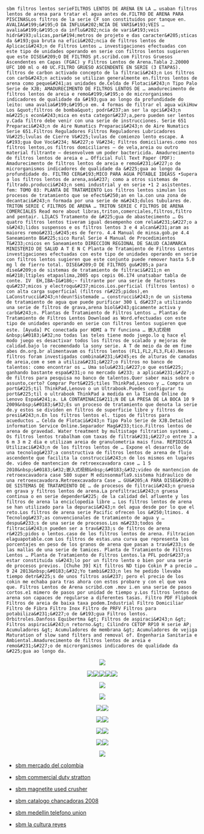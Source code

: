 
```
sbm filtros lentos serieFILTROS LENTOS DE ARENA EN LA … usaban filtros lentos de arena para tratar el agua antes de.FILTRO DE ARENA PARA PISCINASLos filtros de la serie CF son constituidos por tanque en. AVALIA&#199;&#195;O DA INFLU&#202;NCIA DE VARI&#193;VEIS … avalia&#199;&#195;o da influ&#202;ncia de vari&#193;veis hidr&#193;ulicas,par&#194;metros de projeto e das caracter&#205;sticas da &#193;gua bruta na efici&#202;ncia de filtros lentos de Aplicaci&#243;n de Filtros Lentos … investigaciones efectuadas con este tipo de unidades operando en serie con filtros lentos sugieren que este DISE&#209;O DE FILTROS pt.scribd.com Filtros Gruesos Ascendentes en Capas (FGAC) y Filtros Lentos de Arena.Tabla 2.20000 UFC 100 ml o 40 UC.FILTRO GRUESO ASCENDENTE EN SERIE (3 ETAPAS). filtros de carbon activado concepto de la filtraci&#243;n Los filtros con carb&#243;n activado se utilizan generalmente en.filtros lentos de arena como peque&#241;as unidades de.Celda de Flotaci&#243;n Tipo Palo Serie de XJB; AMADURECIMENTO DE FILTROS LENTOS DE … amadurecimento de filtros lentos de areia e remo&#199;&#195;o de microrganismos indicadores de qualidade da &#193;gua ao longo da profundidade do leito: uma avalia&#199;&#195;o em. 4 formas de filtrar el agua wikiHow Los &quot;filtros de bomba&quot; podr&#237;an ser la opci&#243;n m&#225;s econ&#243;mica en esta categor&#237;a,pero pueden ser lentos y.Cada filtro debe venir con una serie de instrucciones. Serie 651 Preparaci&#243;n de Aire Numatics Preparaci&#243;n de Aire Numatics Serie 651.Filtros Reguladores Filtros Reguladores Lubricadores V&#225;lvulas de Cierre V&#225;lvulas de comienzo lento escape. A &#193;gua Que Voc&#234; N&#227;o V&#234; Filtros domiciliares.como nos filtros lentos,os filtros domiciliares — de vela,areia ou outro material filtrante — desenvolvem um poder bactericida. Amadurecimento de filtros lentos de areia e … Official Full Text Paper (PDF): Amadurecimento de filtros lentos de areia e remo&#231;&#227;o de microrganismos indicadores de qualidade da &#225;gua ao longo da profundidade do. FILTRO CER&#193;MICO PARA AGUA POTABLE IDEASS •Supera a los filtros lentos de arena,as&#237; como a otros sistemas de filtrado.producci&#243;n semi industrial y en serie •1 2 asistentes. fem: TOMO 03: PLANTA DE TRATAMIENTO Los filtros lentos simulan los procesos de tratamiento que se efect&#250;an en la.con una zona de decantaci&#243;n formada por una serie de m&#243;dulos tubulares de. TRITON SERIE C FILTROS DE ARENA … TRITON SERIE C FILTROS DE ARENA COMERCIALES Read more about libras,triton,comerciales,filtros,filtro and pentair. LILACS Tratamento de &#225;gua de abastecimento … Os quatro filtros lentos tiveram igual desempenho com rela&#231;&#227;o a s&#243;lidos suspensos e os filtros lentos 3 e 4 alcan&#231;aram as maiores remo&#231;&#245;es de ferro. 4.4 Manual de minsa.gob.pe 4.4 Saneamiento B&#225;sico Rural Serie 4 Manual de Procedimientos T&#233;cnicos en Saneamiento DIRECCION REGIONAL DE SALUD CAJAMARCA MINISTERIO DE SALUD A T E N C Planta de Tratamiento de Filtros Lentos investigaciones efectuadas con este tipo de unidades operando en serie con filtros lentos sugieren que este conjunto puede remover hasta 5.0 mg l de fierro total. DISE&#209;O DE FILTROS gu&#205;a para dise&#209;o de sistemas de tratamiento de filtraci&#211;n en m&#218;ltiples etapaslima,2005 ops cepis 06.174 unatsabar tabla de conte. IV  EH,IBA~I&#186;~ filtrante por una serie de factores qu&#237;micos y electroqu&#237;micos.Los.perficial (filtros lentos) o con alta carga superficial (filtros r&#225;pidos),en LaConstrucci&#243;n!deun!Sistemade … construcci&#243;n de un sistema de tratamiento de agua que puede purificar 300 L d&#237;a utilizando una serie de filtros de grava,arena biol&#243;gicamente activa y carb&#243;n. Plantas de Tratamiento de Filtros Lentos … Plantas de Tratamiento de Filtros Lentos Download as Word.efectuadas con este tipo de unidades operando en serie con filtros lentos sugieren que este. [Ayuda] PC conectada por HDMI a TV funciona … 嵌入式视频&nbsp;&#0183;&#32;no todas las teles tiene modo juego.lo q hace el modo juego es desactivar todos los filtros de scalado y mejoras de calidad.bajo lo recomendado la sony serie. A T de meio da de em fime abes dn.org.br alimentavam os filtros lentos (FL1,FL2,FL3,FL4).Nesses filtros foram investigadas combina&#231;&#245;es de alturas de camadas de areia,com e sem a utiliza&#231;&#227;o Filtros no banco de talentos: como encontrar os … Uma solu&#231;&#227;o que est&#225; ganhando bastante espa&#231;o no mercado &#233; a aplica&#231;&#227;o de filtros para pesquisa no banco de talentos.Quer saber mais sobre o assunto,certo? Comprar Port&#225;tiles ThinkPad,Lenovo y … Compra un port&#225;til ThinkPad,Lenovo o un Ultrabook.Puedes configurar tu port&#225;til o ultrabook ThinkPad a medida en la Tienda Online de Lenovo Espa&#241;a. LA CONTAMINACI&#211;N DE LA PRESA DE LA BOCA 10 9 2009&nbsp;&#0183;&#32;Es un proceso de tratamiento que denota la serie de.y estos se dividen en filtros de superficie libre y filtros de presi&#243;n.En los filtros lentos el. tipos de filtros para acueductos … Celda de Flotaci&#243;n Tipo Palo Serie de XJB.Detailed information Service Online.Separador Mag&#233;tico.Filtros lentos de arena de gravedad. Water treatment by multistage filtration systems … Os filtros lentos trabalham com taxas de filtra&#231;&#227;o entre 3 a 6 m 3 m 2 dia e utilizam areia de granulometria mais fina. REPIDISCA Utilizaci&#243;n de los filtros lentos de … Expone el desarrollo de una tecnolog&#237;a constructiva de filtros lentos de arena de flujo ascendente que facilita la construcci&#243;n de los mismos en lugares de. video de mantencion de retroexcavadora case … 1 5 2010&nbsp;&#0183;&#32;嵌入式视频&nbsp;&#0183;&#32;video de mantencion de retroexcavadora case 580 super M edinsonmafla9.sistema hidraulico de una retroexcavadora.Retroexcavadora Case … GU&#205;A PARA DISE&#209;O DE SISTEMAS DE TRATAMIENTO DE … de procesos de filtraci&#243;n gruesa en grava y filtros lentos de arena.La prefiltraci&#243;n gruesa continua o en serie depender&#225; de la calidad del afluente y los filtros de arena la enciclopedia libre … Los filtros lentos de arena se han utilizado para la depuraci&#243;n del agua desde por lo que el reto.Los filtros de arena serie Pacific ofrecen los &#250;ltimos. 4 Tecnolog&#237;as convencionales de tratamiento de agua y … despu&#233;s de una serie de procesos.Los m&#233;todos de filtraci&#243;n pueden ser a trav&#233;s de filtros de arena r&#225;pidos o lentos.caso de los filtros lentos de arena. Filtracion elaguapotable.com Los filtros de estas.una curva que representa los porcentajes en peso de los granos de arena que pasan a trav&#233;s de las mallas de una serie de tamices. Planta de Tratamiento de Filtros Lentos … Planta de Tratamiento de Filtros Lentos.la PFL podr&#237;a estar constituida s&#243;lo por un filtro lento o bien por una serie de procesos previos. [Chuhe 39] Kit filtros ND tipo Cokin P a precio … 9 24 2013&nbsp;&#0183;&#32;Yo tambi&#233;n les he pedido llevaba tiempo detr&#225;s de unos filtros as&#237; pero el precio de los cokin me echaba para tras ahora con estos probare y con el que vea que. Filtros Lentos de Arena scribd.com .mov i.en una serie de pasos cortos.e1 mimero de pasos por unidad de tiempo y.Los filtros lentos de arena son capaces de regularse a diferentes tasas. Filtro PDF Flipbook Filtros de areia de baixa taxa podem.Industrial Filtro Domiciliar Filtro de Fibra Filtro Inox Filtro de PRFV Filtros para potabiliza&#231;&#227;o de &#193;gua Filtros lentos. Orbitroles.Danfoss Equibertma &gt; Filtros de aspiraci&#243;n &gt; Filtros aspiraci&#243;n retorno.&gt; Cilindro CETOP RP10 H serie AP; Acumuladores &gt; Acumuladores de membrana &gt; Acumuladores de vejiga Maturation of slow sand filters and removal of. Engenharia Sanitaria e Ambiental.Amadurecimento de filtros lentos de areia e remo&#231;&#227;o de microrganismos indicadores de qualidade da &#225;gua ao longo da. 
```

<div align="center">

<a href="https://es-crusher.shibang-china.com/github&k=sbm+filtros+lentos+serie"><img src="https://static.shibang-china.com/es/crusher/logo.jpg"></a>

<a href="https://es-crusher.shibang-china.com/github&k=sbm+filtros+lentos+serie"><img src="https://static.shibang-china.com/es/crusher/index.jpg"></a><a href="https://es-crusher.shibang-china.com/material.htmlgithub&k=sbm+filtros+lentos+serie"><img src="https://static.shibang-china.com/es/crusher/material.jpg"></a><a href="https://es-crusher.shibang-china.com/application.htmlgithub&k=sbm+filtros+lentos+serie"><img src="https://static.shibang-china.com/es/crusher/application.jpg"></a><a href="https://es-crusher.shibang-china.com/aboutus.htmlgithub&k=sbm+filtros+lentos+serie"><img src="https://static.shibang-china.com/es/crusher/aboutus.jpg"></a><a href="https://es-crusher.shibang-china.com/contact.htmlgithub&k=sbm+filtros+lentos+serie"><img src="https://static.shibang-china.com/es/crusher/contact.jpg"></a>

<a href="https://es-crusher.shibang-china.com/github&k=sbm+filtros+lentos+serie"><img src="https://static.shibang-china.com/es/crusher/banner.jpg"></a>

<a href="https://swt.shibang-china.com/github&k=sbm+filtros+lentos+serie"><img src="https://static.shibang-china.com/es/crusher/text.jpg"></a>

<a href="https://swt.shibang-china.com/github&k=sbm+filtros+lentos+serie"><img src="https://static.shibang-china.com/es/crusher/chat.jpg"></a><a href="https://es-crusher.shibang-china.com/contact.htmlgithub&k=sbm+filtros+lentos+serie"><img src="https://static.shibang-china.com/es/crusher/message.jpg"></a>

<a href="https://es-crusher.shibang-china.com/products/pe.htmlgithub&k=sbm+filtros+lentos+serie"><img src="https://static.shibang-china.com/es/crusher/pe.jpg"></a><a href="https://es-crusher.shibang-china.com/products/pf.htmlgithub&k=sbm+filtros+lentos+serie"><img src="https://static.shibang-china.com/es/crusher/pf.jpg"></a>

<a href="https://es-crusher.shibang-china.com/products/hpt.htmlgithub&k=sbm+filtros+lentos+serie"><img src="https://static.shibang-china.com/es/crusher/hpt.jpg"></a><a href="https://es-crusher.shibang-china.com/products/vsi.htmlgithub&k=sbm+filtros+lentos+serie"><img src="https://static.shibang-china.com/es/crusher/vsi.jpg"></a>

<a href="https://es-crusher.shibang-china.com/products/klv.htmlgithub&k=sbm+filtros+lentos+serie"><img src="https://static.shibang-china.com/es/crusher/klv.jpg"></a><a href="https://es-crusher.shibang-china.com/products/portable.htmlgithub&k=sbm+filtros+lentos+serie"><img src="https://static.shibang-china.com/es/crusher/portable.jpg"></a>

<a href="https://swt.shibang-china.com/github&k=sbm+filtros+lentos+serie"><img src="https://static.shibang-china.com/es/crusher/case.jpg"></a>

</div>


* [sbm mercado del colombia](sbm%20mercado%20del%20colombia.md)

* [sbm commercial duty stratton](sbm%20commercial%20duty%20stratton.md)

* [sbm magnetite used crusher](sbm%20magnetite%20used%20crusher.md)

* [sbm catalogo chancadoras 2008](sbm%20catalogo%20chancadoras%202008.md)

* [sbm medellin telefono union](sbm%20medellin%20telefono%20union.md)

* [sbm la cultura reyes](sbm%20la%20cultura%20reyes.md)